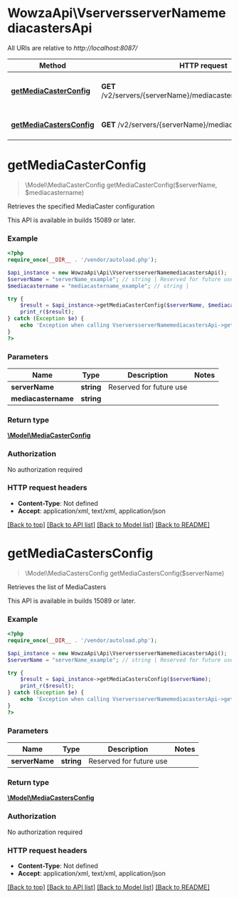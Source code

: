 # WowzaApi\VserversserverNamemediacastersApi

All URIs are relative to *http://localhost:8087/*

Method | HTTP request | Description
------------- | ------------- | -------------
[**getMediaCasterConfig**](VserversserverNamemediacastersApi.md#getMediaCasterConfig) | **GET** /v2/servers/{serverName}/mediacasters/{mediacastername} | Retrieves the specified MediaCaster configuration
[**getMediaCastersConfig**](VserversserverNamemediacastersApi.md#getMediaCastersConfig) | **GET** /v2/servers/{serverName}/mediacasters | Retrieves the list of MediaCasters


# **getMediaCasterConfig**
> \Model\MediaCasterConfig getMediaCasterConfig($serverName, $mediacastername)

Retrieves the specified MediaCaster configuration

This API is available in builds 15089 or later.

### Example
```php
<?php
require_once(__DIR__ . '/vendor/autoload.php');

$api_instance = new WowzaApi\Api\VserversserverNamemediacastersApi();
$serverName = "serverName_example"; // string | Reserved for future use
$mediacastername = "mediacastername_example"; // string | 

try {
    $result = $api_instance->getMediaCasterConfig($serverName, $mediacastername);
    print_r($result);
} catch (Exception $e) {
    echo 'Exception when calling VserversserverNamemediacastersApi->getMediaCasterConfig: ', $e->getMessage(), PHP_EOL;
}
?>
```

### Parameters

Name | Type | Description  | Notes
------------- | ------------- | ------------- | -------------
 **serverName** | **string**| Reserved for future use |
 **mediacastername** | **string**|  |

### Return type

[**\Model\MediaCasterConfig**](../Model/MediaCasterConfig.md)

### Authorization

No authorization required

### HTTP request headers

 - **Content-Type**: Not defined
 - **Accept**: application/xml, text/xml, application/json

[[Back to top]](#) [[Back to API list]](../../README.md#documentation-for-api-endpoints) [[Back to Model list]](../../README.md#documentation-for-models) [[Back to README]](../../README.md)

# **getMediaCastersConfig**
> \Model\MediaCastersConfig getMediaCastersConfig($serverName)

Retrieves the list of MediaCasters

This API is available in builds 15089 or later.

### Example
```php
<?php
require_once(__DIR__ . '/vendor/autoload.php');

$api_instance = new WowzaApi\Api\VserversserverNamemediacastersApi();
$serverName = "serverName_example"; // string | Reserved for future use

try {
    $result = $api_instance->getMediaCastersConfig($serverName);
    print_r($result);
} catch (Exception $e) {
    echo 'Exception when calling VserversserverNamemediacastersApi->getMediaCastersConfig: ', $e->getMessage(), PHP_EOL;
}
?>
```

### Parameters

Name | Type | Description  | Notes
------------- | ------------- | ------------- | -------------
 **serverName** | **string**| Reserved for future use |

### Return type

[**\Model\MediaCastersConfig**](../Model/MediaCastersConfig.md)

### Authorization

No authorization required

### HTTP request headers

 - **Content-Type**: Not defined
 - **Accept**: application/xml, text/xml, application/json

[[Back to top]](#) [[Back to API list]](../../README.md#documentation-for-api-endpoints) [[Back to Model list]](../../README.md#documentation-for-models) [[Back to README]](../../README.md)

